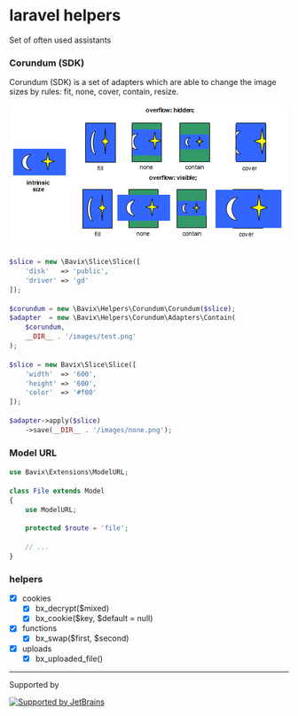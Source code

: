 # laravel helpers

Set of often used assistants

### Corundum (SDK)

Corundum (SDK) is a set of adapters which are able to change the image sizes by rules: fit, none, cover, contain, resize.

![Image of Sizes](demo/sizes.png)

```php
$slice = new \Bavix\Slice\Slice([
    'disk'   => 'public',
    'driver' => 'gd'
]);

$corundum = new \Bavix\Helpers\Corundum\Corundum($slice);
$adapter  = new \Bavix\Helpers\Corundum\Adapters\Contain(
    $corundum,
    __DIR__ . '/images/test.png'
);

$slice = new Bavix\Slice\Slice([
    'width'  => '600',
    'height' => '600',
    'color'  => '#f00'
]);

$adapter->apply($slice)
    ->save(__DIR__ . '/images/none.png');
```

### Model URL

```php
use Bavix\Extensions\ModelURL;

class File extends Model
{
    use ModelURL;
    
    protected $route = 'file';
    
    // ...
}
```

### helpers

 - [x] cookies
    - [x] bx_decrypt($mixed)
    - [x] bx_cookie($key, $default = null)
 - [x] functions
    - [x] bx_swap($first, $second)
 - [x] uploads
    - [x] bx_uploaded_file()
    
---
Supported by

[![Supported by JetBrains](https://cdn.rawgit.com/bavix/development-through/46475b4b/jetbrains.svg)](https://www.jetbrains.com/)

